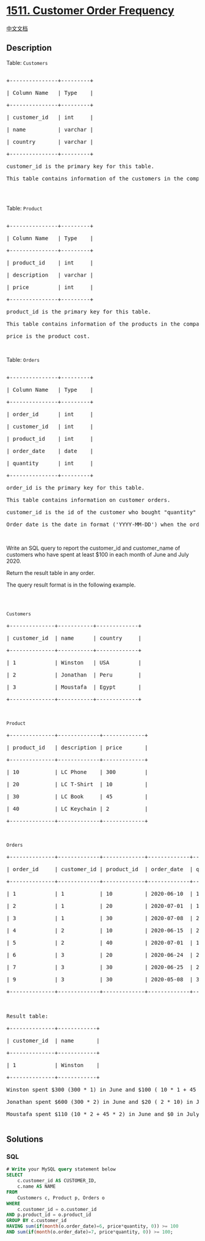 # [1511. Customer Order Frequency](https://leetcode.com/problems/customer-order-frequency)

[中文文档](/solution/1500-1599/1511.Customer%20Order%20Frequency/README.md)

## Description

<p>Table: <code>Customers</code></p>

<pre>

+---------------+---------+

| Column Name   | Type    |

+---------------+---------+

| customer_id   | int     |

| name          | varchar |

| country       | varchar |

+---------------+---------+

customer_id is the primary key for this table.

This table contains information of the customers in the company.

</pre>

<p>&nbsp;</p>

<p>Table: <code>Product</code></p>

<pre>

+---------------+---------+

| Column Name   | Type    |

+---------------+---------+

| product_id    | int     |

| description   | varchar |

| price         | int     |

+---------------+---------+

product_id is the primary key for this table.

This table contains information of the products in the company.

price is the product cost.</pre>

<p>&nbsp;</p>

<p>Table: <code>Orders</code></p>

<pre>

+---------------+---------+

| Column Name   | Type    |

+---------------+---------+

| order_id      | int     |

| customer_id   | int     |

| product_id    | int     |

| order_date    | date    |

| quantity      | int     |

+---------------+---------+

order_id is the primary key for this table.

This table contains information on customer orders.

customer_id is the id of the customer who bought &quot;quantity&quot; products with id &quot;product_id&quot;.

Order_date is the date in format (&#39;YYYY-MM-DD&#39;) when the order was shipped.</pre>

<p>&nbsp;</p>

<p>Write an SQL query to&nbsp;report the&nbsp;customer_id and customer_name of customers who have spent at least $100 in each month of June and July 2020.</p>

<p>Return the result table in any order.</p>

<p>The query result format is in the following example.</p>

<p>&nbsp;</p>

<pre>

<code>Customers</code>

+--------------+-----------+-------------+

| customer_id  | name &nbsp;    | country &nbsp; &nbsp; |

+--------------+-----------+-------------+

| 1    &nbsp;       | Winston  &nbsp;| USA        &nbsp;|

| 2          &nbsp; | Jonathan  | Peru       &nbsp;|

| 3          &nbsp; | Moustafa &nbsp;| Egypt      &nbsp;|

+--------------+-----------+-------------+



<code>Product</code>

+--------------+-------------+-------------+

| product_id   | description | price   &nbsp; &nbsp; |

+--------------+-------------+-------------+

| 10   &nbsp;       | LC Phone &nbsp;  | 300        &nbsp;|

| 20         &nbsp; | LC T-Shirt  | 10         &nbsp;|

| 30         &nbsp; | LC Book    &nbsp;| 45         &nbsp;|

| 40           | LC Keychain&nbsp;| 2         &nbsp; |

+--------------+-------------+-------------+



<code>Orders</code>

+--------------+-------------+-------------+-------------+-----------+

| order_id     | customer_id | product_id  | order_date  | quantity  |

+--------------+-------------+-------------+-------------+-----------+

| 1    &nbsp;       | 1        &nbsp;  | 10         &nbsp;| 2020-06-10  | 1         |

| 2          &nbsp; | 1           | 20         &nbsp;| 2020-07-01  | 1         |

| 3          &nbsp; | 1           | 30         &nbsp;| 2020-07-08  | 2         |

| 4    &nbsp;       | 2        &nbsp;  | 10         &nbsp;| 2020-06-15  | 2         |

| 5          &nbsp; | 2           | 40         &nbsp;| 2020-07-01  | 10        |

| 6          &nbsp; | 3           | 20         &nbsp;| 2020-06-24  | 2         |

| 7    &nbsp;       | 3        &nbsp;  | 30         &nbsp;| 2020-06-25  | 2         |

| 9          &nbsp; | 3           | 30         &nbsp;| 2020-05-08  | 3         |

+--------------+-------------+-------------+-------------+-----------+



Result table:

+--------------+------------+

| customer_id  | name       |  

+--------------+------------+

| 1            | Winston    |

+--------------+------------+ 

Winston spent $300 (300 * 1) in June and $100 ( 10 * 1 + 45 * 2) in July 2020.

Jonathan spent $600 (300 * 2) in June and $20 ( 2 * 10) in July 2020.

Moustafa spent $110 (10 * 2 + 45 * 2) in June and $0 in July 2020.

</pre>

## Solutions

<!-- tabs:start -->

### **SQL**

```sql
# Write your MySQL query statement below
SELECT
    c.customer_id AS CUSTOMER_ID,
    c.name AS NAME
FROM
    Customers c, Product p, Orders o
WHERE
    c.customer_id = o.customer_id
AND p.product_id = o.product_id
GROUP BY c.customer_id
HAVING sum(if(month(o.order_date)=6, price*quantity, 0)) >= 100
AND sum(if(month(o.order_date)=7, price*quantity, 0)) >= 100;
```

<!-- tabs:end -->

